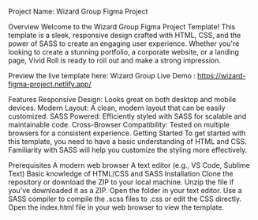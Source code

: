 Project Name: Wizard Group Figma Project

Overview
Welcome to the Wizard Group Figma Project Template! This template is a sleek, responsive design crafted with HTML, CSS, and the power of SASS to create an engaging user experience. Whether you're looking to create a stunning portfolio, a corporate website, or a landing page, Vivid Roll is ready to roll out and make a strong impression.

Preview the live template here: Wizard Group Live Demo  : https://wizard-figma-project.netlify.app/

Features
Responsive Design: Looks great on both desktop and mobile devices.
Modern Layout: A clean, modern layout that can be easily customized.
SASS Powered: Efficiently styled with SASS for scalable and maintainable code.
Cross-Browser Compatibility: Tested on multiple browsers for a consistent experience.
Getting Started
To get started with this template, you need to have a basic understanding of HTML and CSS. Familiarity with SASS will help you customize the styling more effectively.

Prerequisites
A modern web browser
A text editor (e.g., VS Code, Sublime Text)
Basic knowledge of HTML/CSS and SASS
Installation
Clone the repository or download the ZIP to your local machine.
Unzip the file if you've downloaded it as a ZIP.
Open the folder in your text editor.
Use a SASS compiler to compile the .scss files to .css or edit the CSS directly.
Open the index.html file in your web browser to view the template.
